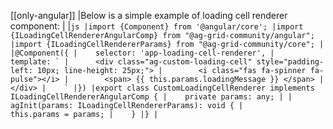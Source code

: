 [[only-angular]]
|Below is a simple example of loading cell renderer component:
|
|```js
|import {Component} from '@angular/core';
|import {ILoadingCellRendererAngularComp} from "@ag-grid-community/angular";
|import {ILoadingCellRendererParams} from "@ag-grid-community/core";
|
|@Component({
|    selector: 'app-loading-cell-renderer',
|    template: `
|      <div class="ag-custom-loading-cell" style="padding-left: 10px; line-height: 25px;">
|        <i class="fas fa-spinner fa-pulse"></i>
|        <span> {{ this.params.loadingMessage }} </span>
|      </div>
|    `
|})
|export class CustomLoadingCellRenderer implements ILoadingCellRendererAngularComp {
|    private params: any;
|
|    agInit(params: ILoadingCellRendererParams): void {
|        this.params = params;
|    }
|}
|```
